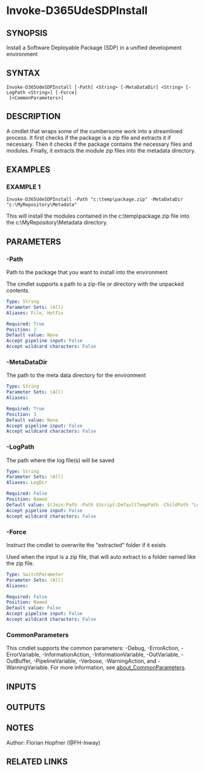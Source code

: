 ﻿---
external help file: d365fo.tools-help.xml
Module Name: d365fo.tools
online version:
schema: 2.0.0
---

# Invoke-D365UdeSDPInstall

## SYNOPSIS
Install a Software Deployable Package (SDP) in a unified development environment

## SYNTAX

```
Invoke-D365UdeSDPInstall [-Path] <String> [-MetaDataDir] <String> [-LogPath <String>] [-Force]
 [<CommonParameters>]
```

## DESCRIPTION
A cmdlet that wraps some of the cumbersome work into a streamlined process.
It first checks if the package is a zip file and extracts it if necessary.
Then it checks if the package contains the necessary files and modules.
Finally, it extracts the module zip files into the metadata directory.

## EXAMPLES

### EXAMPLE 1
```
Invoke-D365UdeSDPInstall -Path "c:\temp\package.zip" -MetaDataDir "c:\MyRepository\Metadata"
```

This will install the modules contained in the c:\temp\package.zip file into the c:\MyRepository\Metadata directory.

## PARAMETERS

### -Path
Path to the package that you want to install into the environment

The cmdlet supports a path to a zip-file or directory with the unpacked contents.

```yaml
Type: String
Parameter Sets: (All)
Aliases: File, Hotfix

Required: True
Position: 2
Default value: None
Accept pipeline input: False
Accept wildcard characters: False
```

### -MetaDataDir
The path to the meta data directory for the environment

```yaml
Type: String
Parameter Sets: (All)
Aliases:

Required: True
Position: 3
Default value: None
Accept pipeline input: False
Accept wildcard characters: False
```

### -LogPath
The path where the log file(s) will be saved

```yaml
Type: String
Parameter Sets: (All)
Aliases: LogDir

Required: False
Position: Named
Default value: $(Join-Path -Path $Script:DefaultTempPath -ChildPath "Logs\SdpInstall")
Accept pipeline input: False
Accept wildcard characters: False
```

### -Force
Instruct the cmdlet to overwrite the "extracted" folder if it exists

Used when the input is a zip file, that will auto extract to a folder named like the zip file.

```yaml
Type: SwitchParameter
Parameter Sets: (All)
Aliases:

Required: False
Position: Named
Default value: False
Accept pipeline input: False
Accept wildcard characters: False
```

### CommonParameters
This cmdlet supports the common parameters: -Debug, -ErrorAction, -ErrorVariable, -InformationAction, -InformationVariable, -OutVariable, -OutBuffer, -PipelineVariable, -Verbose, -WarningAction, and -WarningVariable. For more information, see [about_CommonParameters](http://go.microsoft.com/fwlink/?LinkID=113216).

## INPUTS

## OUTPUTS

## NOTES
Author: Florian Hopfner (@FH-Inway)

## RELATED LINKS
